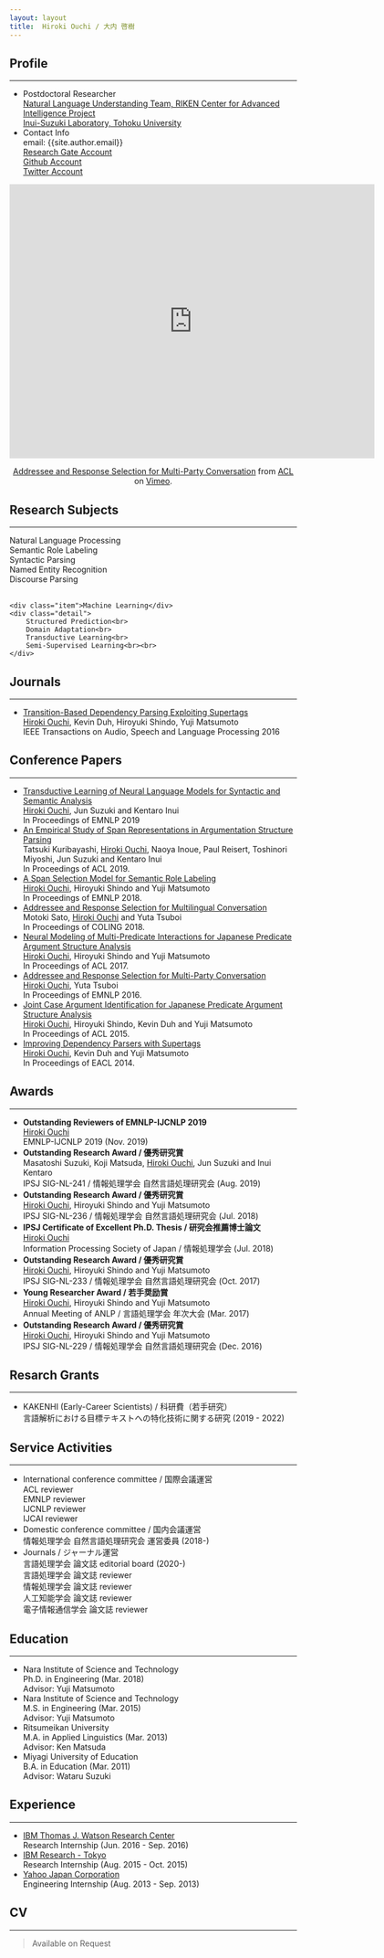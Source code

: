 ```yaml
---
layout: layout
title:  Hiroki Ouchi / 大内 啓樹
---
```


<div class="content">
	<h2>Profile</h2>
	<hr>
</div>

- Postdoctoral Researcher<br>
[Natural Language Understanding Team, RIKEN Center for Advanced Intelligence Project](https://www.riken.jp/en/research/labs/aip/goalorient_tech/nat_lang_understand/index.html)<br>
[Inui-Suzuki Laboratory, Tohoku University](https://www.nlp.ecei.tohoku.ac.jp/)
- Contact Info<br>
email: {{site.author.email}}<br>
[Research Gate Account](https://www.researchgate.net/profile/Hiroki_Ouchi)<br>
[Github Account](https://github.com/hiroki13)<br>
[Twitter Account](https://twitter.com/blankeyelephant)

<div class="content">
<center>
<iframe src="https://player.vimeo.com/video/239251203" width="640" height="480" frameborder="0" allow="autoplay; fullscreen" allowfullscreen></iframe>
<p><a href="https://vimeo.com/239251203">Addressee and Response Selection for Multi-Party Conversation</a> from <a href="https://vimeo.com/aclweb">ACL</a> on <a href="https://vimeo.com">Vimeo</a>.</p>
</center>
</div>


<div class="content">
	<h2>Research Subjects</h2>
	<hr>
    <div class="double">
		<div class="item">Natural Language Processing</div>
		<div class="detail">
			Semantic Role Labeling<br>
			Syntactic Parsing<br>
			Named Entity Recognition<br>
			Discourse Parsing<br><br>
		</div>
	</div>

	<div class="item">Machine Learning</div>
	<div class="detail">
		Structured Prediction<br>
		Domain Adaptation<br>
		Transductive Learning<br>
		Semi-Supervised Learning<br><br>
	</div>
</div>

<div style="clear:left;"></div>

<div class="content">
	<h2>Journals</h2>
	<hr>
</div>

- [Transition-Based Dependency Parsing Exploiting Supertags][6]<br>
<u>Hiroki Ouchi</u>, Kevin Duh, Hiroyuki Shindo, Yuji Matsumoto<br>
IEEE Transactions on Audio, Speech and Language Processing 2016

<div class="content">
	<h2>Conference Papers</h2>
	<hr>
</div>

- [Transductive Learning of Neural Language Models for Syntactic and Semantic Analysis][101]<br>
<u>Hiroki Ouchi</u>, Jun Suzuki and Kentaro Inui<br>
In Proceedings of EMNLP 2019
- [An Empirical Study of Span Representations in Argumentation Structure Parsing][10]<br>
Tatsuki Kuribayashi, <u>Hiroki Ouchi</u>, Naoya Inoue, Paul Reisert, Toshinori Miyoshi, Jun Suzuki and Kentaro Inui<br>
In Proceedings of ACL 2019.
- [A Span Selection Model for Semantic Role Labeling][9]<br>
<u>Hiroki Ouchi</u>, Hiroyuki Shindo and Yuji Matsumoto<br>
In Proceedings of EMNLP 2018.
- [Addressee and Response Selection for Multilingual Conversation][8]<br>
Motoki Sato, <u>Hiroki Ouchi</u> and Yuta Tsuboi<br>
In Proceedings of COLING 2018.
- [Neural Modeling of Multi-Predicate Interactions for Japanese Predicate Argument Structure Analysis][7]<br>
<u>Hiroki Ouchi</u>, Hiroyuki Shindo and Yuji Matsumoto<br>
In Proceedings of ACL 2017.
- [Addressee and Response Selection for Multi-Party Conversation][5]<br>
<u>Hiroki Ouchi</u>, Yuta Tsuboi<br>
In Proceedings of EMNLP 2016.
- [Joint Case Argument Identification for Japanese Predicate Argument Structure Analysis][4]<br>
<u>Hiroki Ouchi</u>, Hiroyuki Shindo, Kevin Duh and Yuji Matsumoto<br>
In Proceedings of ACL 2015.<br>
- [Improving Dependency Parsers with Supertags][3]<br>
<u>Hiroki Ouchi</u>, Kevin Duh and Yuji Matsumoto<br>
In Proceedings of EACL 2014.


<div class="content">
	<h2>Awards</h2>
	<hr>
</div>

- **Outstanding Reviewers of EMNLP-IJCNLP 2019**<br>
<u>Hiroki Ouchi</u><br>
EMNLP-IJCNLP 2019 (Nov. 2019)
- **Outstanding Research Award / 優秀研究賞**<br>
Masatoshi Suzuki, Koji Matsuda, <u>Hiroki Ouchi</u>, Jun Suzuki and Inui Kentaro<br>
IPSJ SIG-NL-241 / 情報処理学会 自然言語処理研究会 (Aug. 2019)
- **Outstanding Research Award / 優秀研究賞**<br>
<u>Hiroki Ouchi</u>, Hiroyuki Shindo and Yuji Matsumoto<br>
IPSJ SIG-NL-236 / 情報処理学会 自然言語処理研究会 (Jul. 2018)
- **IPSJ Certificate of Excellent Ph.D. Thesis / 研究会推薦博士論文**<br>
<u>Hiroki Ouchi</u><br>
Information Processing Society of Japan / 情報処理学会 (Jul. 2018)
- **Outstanding Research Award / 優秀研究賞**<br>
<u>Hiroki Ouchi</u>, Hiroyuki Shindo and Yuji Matsumoto<br>
IPSJ SIG-NL-233 / 情報処理学会 自然言語処理研究会  (Oct. 2017)
- **Young Researcher Award / 若手奨励賞**<br>
<u>Hiroki Ouchi</u>, Hiroyuki Shindo and Yuji Matsumoto<br>
Annual Meeting of ANLP / 言語処理学会 年次大会  (Mar. 2017)
- **Outstanding Research Award / 優秀研究賞**<br>
<u>Hiroki Ouchi</u>, Hiroyuki Shindo and Yuji Matsumoto<br>
IPSJ SIG-NL-229 / 情報処理学会 自然言語処理研究会  (Dec. 2016)



<div class="content">
	<h2>Resarch Grants</h2>
	<hr>
</div>

- KAKENHI (Early-Career Scientists) / 科研費（若手研究）<br>
言語解析における目標テキストへの特化技術に関する研究 (2019 - 2022)


<div class="content">
	<h2>Service Activities</h2>
	<hr>
</div>

- International conference committee / 国際会議運営<br>
ACL reviewer<br>
EMNLP reviewer<br>
IJCNLP reviewer<br>
IJCAI reviewer
- Domestic conference committee / 国内会議運営<br>
情報処理学会 自然言語処理研究会 運営委員 (2018-)
- Journals / ジャーナル運営<br>
言語処理学会 論文誌 editorial board (2020-)<br>
言語処理学会 論文誌 reviewer<br>
情報処理学会 論文誌 reviewer<br>
人工知能学会 論文誌 reviewer<br>
電子情報通信学会 論文誌 reviewer



<div class="content">
	<h2>Education</h2>
	<hr>
</div>

- Nara Institute of Science and Technology<br>
Ph.D. in Engineering (Mar. 2018)<br>
Advisor: Yuji Matsumoto
- Nara Institute of Science and Technology<br>
M.S. in Engineering (Mar. 2015)<br>
Advisor: Yuji Matsumoto
- Ritsumeikan University<br>
M.A. in Applied Linguistics (Mar. 2013)<br>
Advisor: Ken Matsuda
- Miyagi University of Education<br>
B.A. in Education (Mar. 2011)<br>
Advisor: Wataru Suzuki


<div class="content">
	<h2>Experience</h2>
	<hr>
</div>

- [IBM Thomas J. Watson Research Center](https://www.research.ibm.com/labs/watson/)<br>
Research Internship (Jun. 2016 - Sep. 2016)
- [IBM Research - Tokyo](https://www.research.ibm.com/labs/tokyo/index_j.shtml)<br>
Research Internship (Aug. 2015 - Oct. 2015)
- [Yahoo Japan Corporation](http://docs.yahoo.co.jp/)<br>
Engineering Internship (Aug. 2013 - Sep. 2013)


<div class="content">
<h2>CV</h2>
<hr>
</div>

> Available on Request

[3]: https://aclweb.org/anthology/E/E14/E14-4030.pdf
[4]: https://aclweb.org/anthology/P/P15/P15-1093.pdf
[5]: https://aclweb.org/anthology/D/D16/D16-1231.pdf
[6]: http://ieeexplore.ieee.org/document/7533450/
[7]: http://aclweb.org/anthology/P/P17/P17-1146.pdf
[8]: http://aclweb.org/anthology/C18-1308
[9]: https://arxiv.org/pdf/1810.02245.pdf
[10]: https://www.aclweb.org/anthology/P19-1464
[101]: https://www.aclweb.org/anthology/D19-1379.pdf

